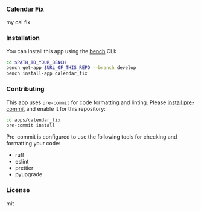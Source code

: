 ### Calendar Fix

my cal fix

### Installation

You can install this app using the [bench](https://github.com/frappe/bench) CLI:

```bash
cd $PATH_TO_YOUR_BENCH
bench get-app $URL_OF_THIS_REPO --branch develop
bench install-app calendar_fix
```

### Contributing

This app uses `pre-commit` for code formatting and linting. Please [install pre-commit](https://pre-commit.com/#installation) and enable it for this repository:

```bash
cd apps/calendar_fix
pre-commit install
```

Pre-commit is configured to use the following tools for checking and formatting your code:

- ruff
- eslint
- prettier
- pyupgrade

### License

mit
